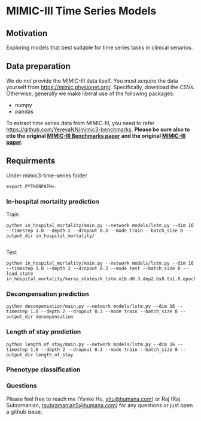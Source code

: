 MIMIC-III Time Series Models
=========================

## Motivation

Exploring models that best suitable for time series tasks in clinical senarios.


## Data preparation

We do not provide the MIMIC-III data itself. You must acquire the data yourself from https://mimic.physionet.org/. Specifically, download the CSVs. Otherwise, generally we make liberal use of the following packages:

- numpy
- pandas

To extract time series data from MIMIC-III, you need to refer  https://github.com/YerevaNN/mimic3-benchmarks. **Please be sure also to cite the original [MIMIC-III Benchmarks paper](https://arxiv.org/abs/1703.07771) and the original [MIMIC-III paper](http://www.nature.com/articles/sdata201635).**


## Requirments

Under mimic3-time-series folder
```
export PYTHONPATH=. 
```

### In-hospital mortality prediction

Train
```
python in_hospital_mortality/main.py --network models/lstm.py --dim 16 --timestep 1.0 --depth 2 --dropout 0.3 --mode train --batch_size 8 --output_dir in_hospital_mortality/
 
```

Test
```
python in_hospital_mortality/main.py --network models/lstm.py --dim 16 --timestep 1.0 --depth 2 --dropout 0.3 --mode test --batch_size 8 --load_state in_hospital_mortality/keras_states/k_lstm.n16.d0.3.dep2.bs8.ts1.0.epoch27.test0.27868239298546116.state
```
### Decompensation prediction


```
python decompensation/main.py --network models/lstm.py --dim 16 --timestep 1.0 --depth 2 --dropout 0.3 --mode train --batch_size 8 --output_dir decompensation
```


### Length of stay prediction
```
python length_of_stay/main.py --network models/lstm.py --dim 16 --timestep 1.0 --depth 2 --dropout 0.3 --mode train --batch_size 8 --output_dir length_of_stay
```
### Phenotype classification

### Questions

Please feel free to reach me (Yanke Hu, yhu@humana.com) or Raj (Raj Subramanian, rsubramanian5@humana.com) for any questions or just open a github issue.